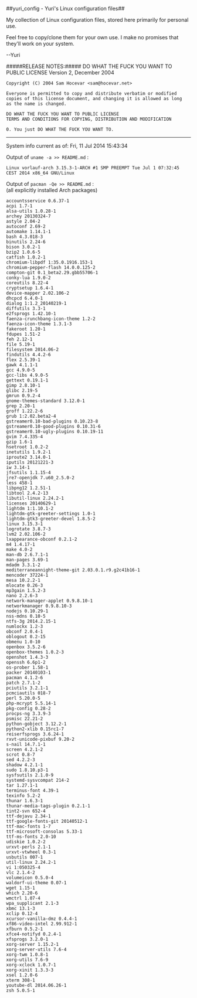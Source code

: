 ##yuri_config - Yuri's Linux configuration files##

My collection of Linux configuration files, stored here primarily for personal use.

Feel free to copy/clone them for your own use.  I make no promises that they'll work on your system.

--Yuri

#####RELEASE NOTES:#####
    DO WHAT THE FUCK YOU WANT TO PUBLIC LICENSE
    Version 2, December 2004

    Copyright (C) 2004 Sam Hocevar <sam@hocevar.net>

    Everyone is permitted to copy and distribute verbatim or modified
    copies of this license document, and changing it is allowed as long
    as the name is changed.

    DO WHAT THE FUCK YOU WANT TO PUBLIC LICENSE
    TERMS AND CONDITIONS FOR COPYING, DISTRIBUTION AND MODIFICATION

    0. You just DO WHAT THE FUCK YOU WANT TO.

---------------------------------------------
<!--- cut_here - data below is auto-generated by update-yuri_config.sh --->
System info current as of: Fri, 11 Jul 2014  15:43:34

Output of `uname -a >> README.md` :

    Linux vorlauf-arch 3.15.3-1-ARCH #1 SMP PREEMPT Tue Jul 1 07:32:45 CEST 2014 x86_64 GNU/Linux

Output of `pacman -Qe >> README.md` :<br>
(all explicitly installed Arch packages)

    accountsservice 0.6.37-1
    acpi 1.7-1
    alsa-utils 1.0.28-1
    archey 20130324-7
    astyle 2.04-2
    autoconf 2.69-2
    automake 1.14.1-1
    bash 4.3.018-3
    binutils 2.24-6
    bison 3.0.2-1
    bzip2 1.0.6-5
    catfish 1.0.2-1
    chromium-libpdf 1:35.0.1916.153-1
    chromium-pepper-flash 14.0.0.125-2
    compton-git 0.1_beta2.29.gbb55706-1
    conky-lua 1.9.0-2
    coreutils 8.22-4
    cryptsetup 1.6.4-1
    device-mapper 2.02.106-2
    dhcpcd 6.4.0-1
    dialog 1:1.2_20140219-1
    diffutils 3.3-1
    e2fsprogs 1.42.10-1
    faenza-crunchbang-icon-theme 1.2-2
    faenza-icon-theme 1.3.1-3
    fakeroot 1.20-1
    fdupes 1.51-2
    feh 2.12-1
    file 5.19-1
    filesystem 2014.06-2
    findutils 4.4.2-6
    flex 2.5.39-1
    gawk 4.1.1-1
    gcc 4.9.0-5
    gcc-libs 4.9.0-5
    gettext 0.19.1-1
    gimp 2.8.10-1
    glibc 2.19-5
    gmrun 0.9.2-4
    gnome-themes-standard 3.12.0-1
    grep 2.20-1
    groff 1.22.2-6
    grub 1:2.02.beta2-4
    gstreamer0.10-bad-plugins 0.10.23-8
    gstreamer0.10-good-plugins 0.10.31-6
    gstreamer0.10-ugly-plugins 0.10.19-11
    gvim 7.4.335-4
    gzip 1.6-1
    hsetroot 1.0.2-2
    inetutils 1.9.2-1
    iproute2 3.14.0-1
    iputils 20121221-3
    iw 3.14-1
    jfsutils 1.1.15-4
    jre7-openjdk 7.u60_2.5.0-2
    less 458-1
    libpng12 1.2.51-1
    libtool 2.4.2-13
    libutil-linux 2.24.2-1
    licenses 20140629-1
    lightdm 1:1.10.1-2
    lightdm-gtk-greeter-settings 1.0-1
    lightdm-gtk3-greeter-devel 1.8.5-2
    linux 3.15.3-1
    logrotate 3.8.7-3
    lvm2 2.02.106-2
    lxappearance-obconf 0.2.1-2
    m4 1.4.17-1
    make 4.0-2
    man-db 2.6.7.1-1
    man-pages 3.69-1
    mdadm 3.3.1-2
    mediterraneannight-theme-git 2.03.0.1.r9.g2c41b16-1
    mencoder 37224-1
    mesa 10.2.2-1
    mlocate 0.26-3
    mp3gain 1.5.2-3
    nano 2.2.6-3
    network-manager-applet 0.9.8.10-1
    networkmanager 0.9.8.10-3
    nodejs 0.10.29-1
    nss-mdns 0.10-5
    ntfs-3g 2014.2.15-1
    numlockx 1.2-3
    obconf 2.0.4-1
    oblogout 0.2-15
    obmenu 1.0-10
    openbox 3.5.2-6
    openbox-themes 1.0.2-3
    openshot 1.4.3-3
    openssh 6.6p1-2
    os-prober 1.58-1
    packer 20140103-1
    pacman 4.1.2-6
    patch 2.7.1-2
    pciutils 3.2.1-1
    pcmciautils 018-7
    perl 5.20.0-5
    php-mcrypt 5.5.14-1
    pkg-config 0.28-2
    procps-ng 3.3.9-3
    psmisc 22.21-2
    python-gobject 3.12.2-1
    python2-xlib 0.15rc1-7
    reiserfsprogs 3.6.24-1
    rxvt-unicode-pixbuf 9.20-2
    s-nail 14.7.1-1
    screen 4.2.1-2
    scrot 0.8-7
    sed 4.2.2-3
    shadow 4.2.1-1
    sudo 1.8.10.p3-1
    sysfsutils 2.1.0-9
    systemd-sysvcompat 214-2
    tar 1.27.1-1
    terminus-font 4.39-1
    texinfo 5.2-2
    thunar 1.6.3-1
    thunar-media-tags-plugin 0.2.1-1
    tint2-svn 652-4
    ttf-dejavu 2.34-1
    ttf-google-fonts-git 20140512-1
    ttf-mac-fonts 1-7
    ttf-microsoft-consolas 5.33-1
    ttf-ms-fonts 2.0-10
    udiskie 1.0.2-2
    urxvt-perls 2.1-1
    urxvt-vtwheel 0.3-1
    usbutils 007-1
    util-linux 2.24.2-1
    vi 1:050325-4
    vlc 2.1.4-2
    volumeicon 0.5.0-4
    waldorf-ui-theme 0.07-1
    wget 1.15-1
    which 2.20-6
    wmctrl 1.07-4
    wpa_supplicant 2.1-3
    xbmc 13.1-3
    xclip 0.12-4
    xcursor-vanilla-dmz 0.4.4-1
    xf86-video-intel 2.99.912-1
    xfburn 0.5.2-1
    xfce4-notifyd 0.2.4-1
    xfsprogs 3.2.0-1
    xorg-server 1.15.2-1
    xorg-server-utils 7.6-4
    xorg-twm 1.0.8-1
    xorg-utils 7.6-9
    xorg-xclock 1.0.7-1
    xorg-xinit 1.3.3-3
    xsel 1.2.0-6
    xterm 308-1
    youtube-dl 2014.06.26-1
    zsh 5.0.5-1
